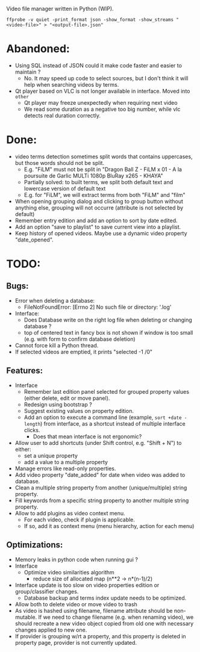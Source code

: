 Video file manager written in Python (WIP).

```
ffprobe -v quiet -print_format json -show_format -show_streams "<video-file>" > "<output-file>.json"
```

# Abandoned:

- Using SQL instead of JSON could it make code faster and easier to maintain ?
  - No. It may speed up code to select sources, but I don't think it will help 
    when searching videos by terms.
- Qt player based on VLC is not longer available in interface. Moved into `other`
  - Qt player may freeze unexpectedly when requiring next video
  - We read some duration as a negative too big number, 
    while vlc detects real duration correctly.

# Done:

- video terms detection sometimes split words that contains uppercases,
  but those words should not be split.
  - E.g. "FiLM" must not be split in
    "Dragon Ball Z - FiLM x 01 - A la poursuite de Garlic MULTi 1080p BluRay x265 - KHAYA"
  - Partially solved: to built terms, we split both 
    default text and lowercase version of default text
  - E.g. for "FiLM", we will extract terms from both "FiLM" and "film"
- When opening grouping dialog and clicking to group button without anything else,
  grouping will not occurre (attribute is not selected by default)
- Remember entry edition and add an option to sort by date edited.
- Add an option "save to playlist" to save current view into a playlist.
- Keep history of opened videos. Maybe use a dynamic video property "date_opened".

# TODO:

## Bugs:

- Error when deleting a database:
  - FileNotFoundError: [Errno 2] No such file or directory: '<database>.log'
- Interface:
  - Does Database write on the right log file when deleting or changing database ?
  - top of centered text in fancy box is not shown if window is too small 
    (e.g. with form to confirm database deletion)
- Cannot force kill a Python thread.
- If selected videos are emptied, it prints "selected -1 /0"

## Features:

- Interface
  - Remember last edition panel selected for grouped property values
    (either delete, edit or move panel).
  - Redesign using bootstrap ?
  - Suggest existing values on property edition.
  - Add an option to execute a command line (example, `sort +date -length`)
    from interface, as a shortcut instead of multiple interface clicks.
    - Does that mean interface is not ergonomic?
- Allow user to add shortcuts (under Shift control, e.g. "Shift + N") to either:
  - set a unique property
  - add a value to a multiple property
- Manage errors like read-only properties.
- Add video property "date_added" for date when video was added to database.
- Clean a multiple string property from another (unique/multiple) string property.
- Fill keywords from a specific string property to another multiple string property.
- Allow to add plugins as video context menu.
  - For each video, check if plugin is applicable. 
  - If so, add it as context menu (menu hierarchy, action for each menu)

## Optimizations:

- Memory leaks in python code when running gui ?
- Interface
  - Optimize video similarities algorithm
    - reduce size of allocated map (n**2 -> n*(n-1)/2)
- Interface update is too slow on video properties edition or group/classifier changes.
  - Database backup and terms index update needs to be optimized.
- Allow both to delete video or move video to trash
- As video is hashed using filename, filename attribute should be non-mutable.
  If we need to change filename (e.g. when renaming video), we should recreate
  a new video object copied from old one with necessary changes applied to new one.
- If provider is grouping w/rt a property, and this property is deleted in property page,
  provider is not currently updated.
